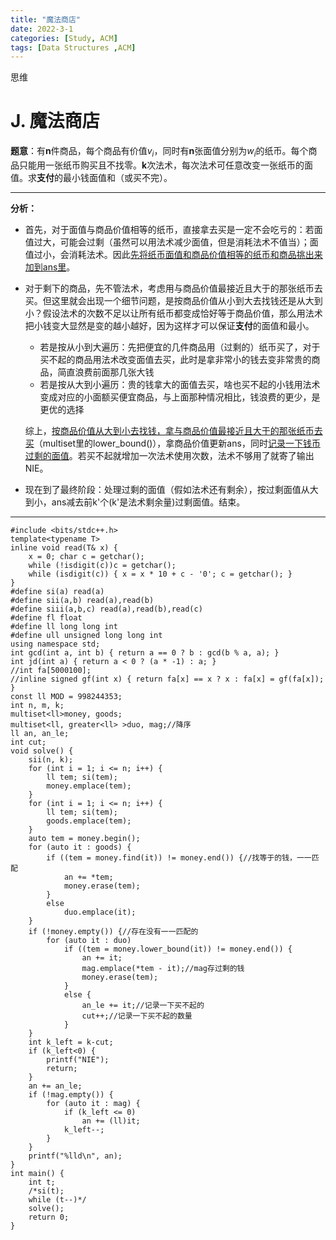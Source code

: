 ```yaml
---
title: "魔法商店"
date: 2022-3-1
categories: [Study, ACM]
tags: [Data Structures ,ACM]
---
```


思维

<!-- more -->

# J. 魔法商店

**题意**：有**n**件商品，每个商品有价值$v_i$，同时有**n**张面值分别为$w_i$的纸币。每个商品只能用一张纸币购买且不找零。**k**次法术，每次法术可任意改变一张纸币的面值。求**支付**的最小钱面值和（或买不完）。

***

**分析：**

* 首先，对于面值与商品价值相等的纸币，直接拿去买是一定不会吃亏的：若面值过大，可能会过剩（虽然可以用法术减少面值，但是消耗法术不值当）；面值过小，会消耗法术。因此<u>先将纸币面值和商品价值相等的纸币和商品挑出来加到ans里</u>。

* 对于剩下的商品，先不管法术，考虑用与商品价值最接近且大于的那张纸币去买。但这里就会出现一个细节问题，是按商品价值从小到大去找钱还是从大到小？假设法术的次数不足以让所有纸币都变成恰好等于商品价值，那么用法术把小钱变大显然是变的越小越好，因为这样才可以保证**支付**的面值和最小。

  * 若是按从小到大遍历：先把便宜的几件商品用（过剩的）纸币买了，对于买不起的商品用法术改变面值去买，此时是拿非常小的钱去变非常贵的商品，简直浪费前面那几张大钱
  * 若是按从大到小遍历：贵的钱拿大的面值去买，啥也买不起的小钱用法术变成对应的小面额买便宜商品，与上面那种情况相比，钱浪费的更少，是更优的选择

  综上，<u>按商品价值从大到小去找钱，拿与商品价值最接近且大于的那张纸币去买</u>（multiset里的lower_bound()），拿商品价值更新ans，同时<u>记录一下钱币过剩的面值</u>。若买不起就增加一次法术使用次数，法术不够用了就寄了输出NIE。

* 现在到了最终阶段：处理过剩的面值（假如法术还有剩余），按过剩面值从大到小，ans减去前k'个(k'是法术剩余量)过剩面值。结束。

***

```
#include <bits/stdc++.h>
template<typename T>
inline void read(T& x) {
	x = 0; char c = getchar();
	while (!isdigit(c))c = getchar();
	while (isdigit(c)) { x = x * 10 + c - '0'; c = getchar(); }
}
#define si(a) read(a)
#define sii(a,b) read(a),read(b)
#define siii(a,b,c) read(a),read(b),read(c)
#define fl float
#define ll long long int
#define ull unsigned long long int
using namespace std;
int gcd(int a, int b) { return a == 0 ? b : gcd(b % a, a); }
int jd(int a) { return a < 0 ? (a * -1) : a; }
//int fa[5000100];
//inline signed gf(int x) { return fa[x] == x ? x : fa[x] = gf(fa[x]); }
const ll MOD = 998244353;
int n, m, k;
multiset<ll>money, goods;
multiset<ll, greater<ll> >duo, mag;//降序
ll an, an_le;
int cut;
void solve() {
	sii(n, k);
	for (int i = 1; i <= n; i++) {
		ll tem; si(tem);
		money.emplace(tem);
	}
	for (int i = 1; i <= n; i++) {
		ll tem; si(tem);
		goods.emplace(tem);
	}
	auto tem = money.begin();
	for (auto it : goods) {
		if ((tem = money.find(it)) != money.end()) {//找等于的钱，一一匹配
			an += *tem;
			money.erase(tem);
		}
		else
			duo.emplace(it);
	}
	if (!money.empty()) {//存在没有一一匹配的
		for (auto it : duo)
			if ((tem = money.lower_bound(it)) != money.end()) {
				an += it;
				mag.emplace(*tem - it);//mag存过剩的钱
				money.erase(tem);
			}
			else {
				an_le += it;//记录一下买不起的
				cut++;//记录一下买不起的数量
			}
	}
	int k_left = k-cut;
	if (k_left<0) {
		printf("NIE");
		return;
	}
	an += an_le;
	if (!mag.empty()) {
		for (auto it : mag) {
			if (k_left <= 0)
				an += (ll)it;
			k_left--;
		}
	}
	printf("%lld\n", an);
}
int main() {
	int t;
	/*si(t);
	while (t--)*/
	solve();
	return 0;
}
```

